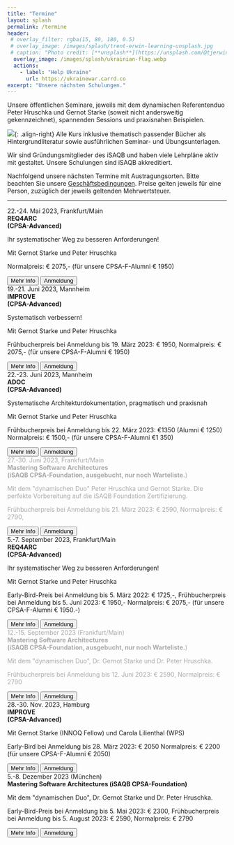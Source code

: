 ```yaml
---
title: "Termine"
layout: splash
permalink: /termine
header:
 # overlay_filter: rgba(15, 80, 180, 0.5)
 # overlay_image: /images/splash/trent-erwin-learning-unsplash.jpg
 # caption: "Photo credit: [**unsplash**](https://unsplash.com/@tjerwin)"
  overlay_image: /images/splash/ukrainian-flag.webp
  actions: 
    - label: "Help Ukraine"  
      url: https://ukrainewar.carrd.co  
excerpt: "Unsere nächsten Schulungen."
---
```


Unsere öffentlichen Seminare, jeweils mit dem dynamischen Referentenduo Peter Hruschka und Gernot Starke (soweit nicht andersweitig gekennzeichnet), spannenden Sessions und praxisnahen Beispielen.

![](/images/training/LICENSED_TRAINING_logo.webp){: .align-right}
Alle Kurs inklusive thematisch passender Bücher als Hintergrundliteratur sowie ausführlichen Seminar- und Übungsunterlagen.

Wir sind Gründungsmitglieder des iSAQB und haben viele Lehrpläne aktiv mit gestaltet.
Unsere Schulungen sind iSAQB akkreditiert.


Nachfolgend unsere nächsten Termine mit Austragungsorten.
Bitte beachten Sie unsere <a href="/terms">Geschäftsbedingungen</a>. Preise gelten jeweils für eine Person, zuzüglich der jeweils geltenden Mehrwertsteuer.


<hr>

<div class="timeline">

 


<!-- ADOC Sept 2022 FRA 
<div class="container right"> 
  <div class="content" >
    19.-20. September 2022 (Frankfurt)<br>
    <strong class="blue-head">ADOC - Effektive Architekturdokumentation<br>
    (iSAQB CPSA-Advanced)</strong> 
    <p>Mit dem "dynamischen Duo", Dr. Gernot Starke und Dr. Peter Hruschka.</p>
      <p class="date-small">
        Frühbucherpreis bei Anmeldung bis 20. Juni 2022: € 1.350,-
        Normalpreis: € 1.500,- (für unsere CPSA-F-Alumni € 1.350.-)
      </p>
    <a href="info-adoc"><button class="button buttonADOC">Mehr Info</button></a>
    <a href="anmeldung"><button class="button buttonAnmeldung">Anmeldung</button></a>
    </div>
</div> 
-->

<!-- Req4Arc Sept 22, FRA 
<div class="container left">  
    <div class="content">
      21.-23. September 2022, Frankfurt/Main<br>
      <strong class="blue-head"">REQ4ARC <br>(CPSA-Advanced)</strong><br>
      <p>Ihr systematischer Weg zu besseren Anforderungen!
      </p>
    <p>Mit Gernot Starke und Peter Hruschka</p>
      <p class="date-small">
        Frühbucherpreis bei Anmeldung bis 25. Juni 2022: € 1.950,-
        Normalpreis: € 2.075,- (für unsere CPSA-F-Alumni € 1.950.-)
      </p>
      <a href="info-req4arc"><button class="button buttonReq4Arc">Mehr Info</button></a>
      <a href="anmeldung"><button class="button buttonAnmeldung">Anmeldung</button></a>
  </div>
</div>
-->


<!-- Req4Arc Mai 2023, FRA -->
<div class="container left">  
    <div class="content">
      22.-24. Mai 2023, Frankfurt/Main<br>
      <strong class="blue-head">REQ4ARC <br>(CPSA-Advanced)</strong><br>
      <p>Ihr systematischer Weg zu besseren Anforderungen!
      </p>
    <p>Mit Gernot Starke und Peter Hruschka</p>
      <p class="date-small">
       Normalpreis: € 2075,- (für unsere CPSA-F-Alumni € 1950)
      </p>
      <a href="info-req4arc"><button class="button buttonReq4Arc">Mehr Info</button></a>
      <a href="anmeldung"><button class="button buttonAnmeldung">Anmeldung</button></a>
  </div>
</div>

<!-- IMPROVE Juni 2023, FRA -->
<div class="container right">  
    <div class="content">
      19.-21. Juni 2023, Mannheim<br>
      <strong class="blue-head">IMPROVE <br>(CPSA-Advanced)</strong><br>
      <p>Systematisch verbessern!
      </p>
    <p>Mit Gernot Starke und Peter Hruschka</p>
      <p class="date-small">
        Frühbucherpreis bei Anmeldung bis 19. März 2023: € 1950,
        Normalpreis: € 2075,- (für unsere CPSA-F-Alumni € 1950)
      </p>
      <a href="info-improve"><button class="button buttonImprove">Mehr Info</button></a>
      <a href="anmeldung"><button class="button buttonAnmeldung">Anmeldung</button></a>
  </div>
</div>

<!-- ADOC Juni 2023, FRA -->
<div class="container left">  
    <div class="content">
      22.-23. Juni 2023, Mannheim<br>
      <strong class="blue-head">ADOC <br>(CPSA-Advanced)</strong><br>
      <p>Systematische Architekturdokumentation, pragmatisch und praxisnah
      </p>
    <p>Mit Gernot Starke und Peter Hruschka</p>
      <p class="date-small">
        Frühbucherpreis bei Anmeldung bis 22. März 2023: €1350 (Alumni € 1250)
        Normalpreis: € 1500,- (für unsere CPSA-F-Alumni €1 350)
      </p>
      <a href="info-adoc"><button class="button buttonAdoc">Mehr Info</button></a>
      <a href="anmeldung"><button class="button buttonAnmeldung">Anmeldung</button></a>
  </div>
</div>

<!-- MSA Juni 2023 FRA -->
<div class="container right"> 
    <div class="content" style="color:darkgrey">
     27.-30. Juni 2023, Frankfurt/Main<br>
      <strong class="blue-head">Mastering Software Architectures<br> 
     (iSAQB CPSA-Foundation,
     </strong> 
     <strong class="booked-out"> ausgebucht, nur noch Warteliste.</strong>)
      <p>
        Mit dem "dynamischen Duo" Peter Hruschka und Gernot Starke.
        Die perfekte Vorbereitung auf die iSAQB Foundation Zertifizierung.
      </p>
  <p class="date-small">
       Frühbucherpreis bei Anmeldung bis 21. März 2023: € 2590,
       Normalpreis: € 2790,
     </p>
      <a href="info-msa"><button class="button buttonMSA">Mehr Info</button></a>
      <a href="anmeldung"><button class="button buttonAnmeldung">Anmeldung</button></a>
  </div><!-- content -->
 </div> <!-- container-->

<!-- Req4Arc September 2023, FRA -->
<div class="container left">  
    <div class="content">
      5.-7. September 2023, Frankfurt/Main<br>
      <strong class="blue-head">REQ4ARC <br>(CPSA-Advanced)</strong><br>
      <p>Ihr systematischer Weg zu besseren Anforderungen!
      </p>
    <p>Mit Gernot Starke und Peter Hruschka</p>
      <p class="date-small">
       Early-Bird-Preis bei Anmeldung bis 5. März 2022: € 1725,-,
        Frühbucherpreis bei Anmeldung bis 5. Juni 2023: € 1950,-
        Normalpreis: € 2075,- (für unsere CPSA-F-Alumni € 1950.-)
      </p>
      <a href="info-req4arc"><button class="button buttonReq4Arc">Mehr Info</button></a>
      <a href="anmeldung"><button class="button buttonAnmeldung">Anmeldung</button></a>
  </div>
</div>


<!-- MSA September 2023, FRA -->
<div class="container right"> 
<div class="content" style="color:darkgrey">
    12.-15. September 2023 (Frankfurt/Main)<br>
      <strong class="blue-head">Mastering Software Architectures<br>
    (iSAQB CPSA-Foundation,</strong><strong class="booked-out"> ausgebucht, nur noch Warteliste.</strong>)
    <p>Mit dem "dynamischen Duo", Dr. Gernot Starke und Dr. Peter Hruschka.</p>
    <p class="date-small">
        Frühbucherpreis bei Anmeldung bis 12. Juni 2023: € 2590,
       Normalpreis: € 2790
      </p>
    <a href="info-msa"><button class="button buttonMSA">Mehr Info</button></a>
    <a href="anmeldung"><button class="button buttonAnmeldung">Anmeldung</button></a>
    </div>
</div> 


<div class="container left"> <!-- IMPROVE NOV 2023 Hamburg-->
    <div class="content">
      28.-30. Nov. 2023, Hamburg <br>
      <strong class="blue-head">IMPROVE<br> 
      (CPSA-Advanced)</strong><br>
    <p>Mit Gernot Starke (INNOQ Fellow) und Carola Lilienthal (WPS)</p>
      <p class="date-small">
        Early-Bird bei Anmeldung bis 28. März 2023: € 2050
        Normalpreis: € 2200 (für unsere CPSA-F-Alumni € 2050)
      </p>
      <a href="info-improve"><button class="button buttonImprove">Mehr Info</button></a>
      <a href="anmeldung"><button class="button buttonAnmeldung">Anmeldung</button></a>
  </div><!-- content -->
</div><!-- container-->

<!-- MSA Dezember 2023, MUC -->
<div class="container right"> 
  <div class="content" >
    5.-8. Dezember 2023 (München)<br>
    <strong class="blue-head">Mastering Software Architectures
    (iSAQB CPSA-Foundation)<br>
    </strong> 
    <p>Mit dem "dynamischen Duo", Dr. Gernot Starke und Dr. Peter Hruschka.</p>
    <p class="date-small">
        Early-Bird-Preis bei Anmeldung bis 5. Mai 2023: € 2300,
        Frühbucherpreis bei Anmeldung bis 5. August 2023: € 2590,
       Normalpreis: € 2790
      </p>
    <a href="info-msa"><button class="button buttonMSA">Mehr Info</button></a>
    <a href="anmeldung"><button class="button buttonAnmeldung">Anmeldung</button></a>
    </div>
</div> 

<!-- example "ausgebucht":
<div class="container left">
  <div class="content" style="color:darkgrey">
    15.-18. März 2022 (Frankfurt)
    <strong>Mastering Software Architectures</strong> 
    <p>Mit dem "dynamischen Duo", Dr. Gernot Starke und Dr. Peter Hruschka.</p>
    <p style="color:red;">(Ausgebucht, nur noch Warteliste)</p>
    <a href="info-msa"><button class="button buttonMSA">Mehr Info</button></a>
    <a href="anmeldung"><button class="button buttonAnmeldung">Anmeldung</button></a>

    </div>
</div> 
=== -->

</div>
